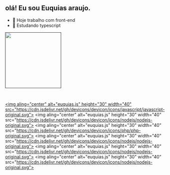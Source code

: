##  olá! Eu sou Euquias araujo.


- 🔭 Hoje trabalho com front-end
- 🌱 Estudando typescript

<div>
   <a href=""https://www.euquiasdesenvolvedorfullstack.tech>
   <img  height="180em" src="https://github-readme-stats.vercel.app/api?username=euquias&show_icons=true&theme=merko"/>
</div>

##

<div style="display:inline-block"<br>

<img aling="center" alt+"euquias.js" height="30" width="40" src="https://cdn.jsdelivr.net/gh/devicons/devicon/icons/javascript/javascript-original.svg">
<img aling="center" alt+"euquias.js" height="30" width="40" src="https://cdn.jsdelivr.net/gh/devicons/devicon/icons/nodejs/nodejs-original.svg">
<img aling="center" alt+"euquias.js" height="30" width="40" src="https://cdn.jsdelivr.net/gh/devicons/devicon/icons/php/php-original.svg">
<img aling="center" alt+"euquias.js" height="30" width="40" src="https://cdn.jsdelivr.net/gh/devicons/devicon/icons/nodejs/nodejs-original.svg">
<img aling="center" alt+"euquias.js" height="30" width="40" src="https://cdn.jsdelivr.net/gh/devicons/devicon/icons/nodejs/nodejs-original.svg">
<img aling="center" alt+"euquias.js" height="30" width="40" src="https://cdn.jsdelivr.net/gh/devicons/devicon/icons/nodejs/nodejs-original.svg">
</div>

